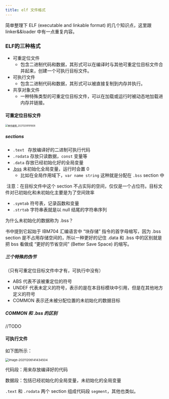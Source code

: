 ```yaml
---
title: elf 文件格式
---
```


简单整理下 ELF (executable and linkable format) 的几个知识点，这里跟 linker&&loader 中有一点重复内容。

<!--more-->

### ELF的三种格式

- 可重定位文件
  - 包含二进制代码和数据，其形式可以在编译时与其他可重定位目标文件合并起来，创建一个可执行目标文件。
- 可执行文件
  - 包含二进制代码和数据，其形式可以被直接复制到内存并执行。
- 共享对象文件
  - 一种特殊类型的可重定位目标文件，可以在加载或运行时被动态地加载进内存并链接。

#### 可重定位目标文件

<img src="https://gitee.com/yangbaoqiang/images/raw/master/blogpics/微信截图_20211209191808.png" alt="微信截图_20211209191808" style="zoom:50%;" />

##### sections

- `.text ` 存放编译好的二进制可执行代码
- `.rodata` 存放只读数据，`const` 变量等
- `.data` 存放已经初始化好的全局变量
- [.bss](https://en.wikipedia.org/wiki/.bss)  未初始化全局变量，运行时会置 0
  - 比如在全局作用域下，`var name string` 这种就是分配在 `.bss` section 中

​		注意：在目标文件中这个 section 不占实际的空间，仅仅是一个占位符。目标文件对已初始化和未初始化主要是为了空间效率

- `.symtab` 符号表，记录函数和变量
- `.strtab` 字符串表就是以 null 结尾的字符串序列



为什么未初始化的数据称为 .bss？

书中提到它起始于 IBM704 汇编语言中 “块存储” 指令的首字母缩写，因为 .bss section 是不占用存储空间的，所以一种更好的记住 .data 和 .bss 中的区别就是把 bss 看做成 “更好的节省空间” (Better Save Space) 的缩写。

##### 三个特殊的伪节

（只有可重定位目标文件中才有，可执行中没有）

- ABS 代表不该被重定位的符号
- UNDEF 代表未定义的符号，表示的是在本目标模块中引用，但是在其他地方定义的符号
- COMMON 表示还未被分配位置的未初始化的数据目标

##### COMMON 和 .bss 的区别

//TODO 

#### 可执行文件

如下图所示：

<img src="https://gitee.com/yangbaoqiang/images/raw/master/blogpics/image-20211206141434504.png" alt="image-20211206141434504" style="zoom:67%;" />

代码段：用来存放编译好的代码

数据段：包括已经初始化的全局变量，未初始化的全局变量

`.text` 和 `.rodata` 两个 section 组成代码段 `segment`，其他也类似。
